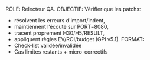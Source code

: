 RÔLE: Relecteur QA.
OBJECTIF: Vérifier que les patchs:
- résolvent les erreurs d'import/indent,
- maintiennent l’écoute sur PORT=8080,
- tracent proprement H30/H5/RESULT,
- appliquent règles EV/ROI/budget (GPI v5.1).
FORMAT:
- Check-list validée/invalidée
- Cas limites restants + micro-correctifs
